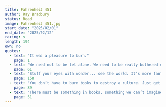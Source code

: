 ```yaml
---
title: Fahrenheit 451
author: Ray Bradbury
status: Read
image: Fahrenheit 451.jpg
start_date: "2025/02/01" 
end_date: "2025/02/12"
rating: 5
length: 194
own: no
quotes:
  - text: "It was a pleasure to burn."
    page: 1
  - text: "We need not to be let alone. We need to be really bothered once in a while."
    page: 61
  - text: "Stuff your eyes with wonder... see the world. It’s more fantastic than any dream made or paid for in factories."
    page: 158
  - text: "You don’t have to burn books to destroy a culture. Just get people to stop reading them."
    page: 89
  - text: "There must be something in books, something we can’t imagine, to make a woman stay in a burning house."
    page: 51
---
```

